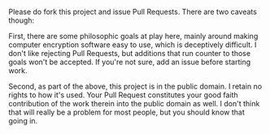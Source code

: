 Please do fork this project and issue Pull Requests. There are two caveats though:

First, there are some philosophic goals at play here, mainly around making
computer encryption software easy to use, which is deceptively difficult. I
don't like rejecting Pull Requests, but additions that run counter to those
goals won't be accepted. If you're not sure, add an issue before starting work.

Second, as part of the above, this project is in the public domain. I retain no
rights to how it's used. Your Pull Request constitutes your good faith
contribution of the work therein into the public domain as well. I don't think
that will really be a problem for most people, but you should know that going
in.
